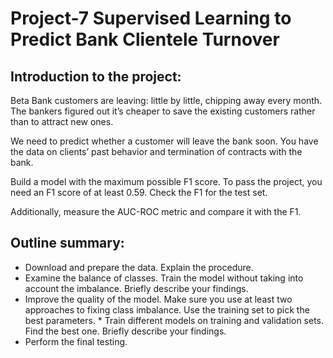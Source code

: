 # Project-7 Supervised Learning to Predict Bank Clientele Turnover

## Introduction to the project:

Beta Bank customers are leaving: little by little, chipping away every month. The bankers figured out it’s cheaper to save the existing customers rather than to attract new ones.

We need to predict whether a customer will leave the bank soon. You have the data on clients’ past behavior and termination of contracts with the bank.

Build a model with the maximum possible F1 score. To pass the project, you need an F1 score of at least 0.59. Check the F1 for the test set.

Additionally, measure the AUC-ROC metric and compare it with the F1.

## Outline summary:

* Download and prepare the data. Explain the procedure.
* Examine the balance of classes. Train the model without taking into account the imbalance. Briefly describe your findings.
* Improve the quality of the model. Make sure you use at least two approaches to fixing class imbalance. Use the training set to pick the best parameters. * Train different models on training and validation sets. Find the best one. Briefly describe your findings.
* Perform the final testing.
